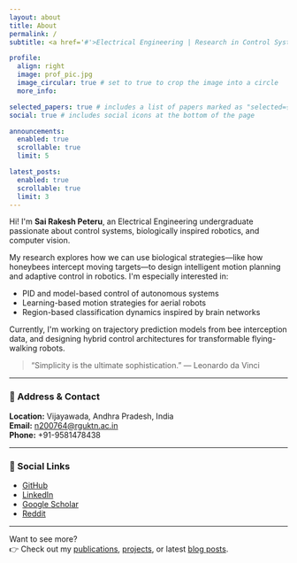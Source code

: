 ```yaml
---
layout: about
title: About
permalink: /
subtitle: <a href='#'>Electrical Engineering | Research in Control Systems & Robotics</a>

profile:
  align: right
  image: prof_pic.jpg
  image_circular: true # set to true to crop the image into a circle
  more_info:

selected_papers: true # includes a list of papers marked as "selected={true}" in your BibTeX
social: true # includes social icons at the bottom of the page

announcements:
  enabled: true
  scrollable: true
  limit: 5

latest_posts:
  enabled: true
  scrollable: true
  limit: 3
---
```


Hi! I'm **Sai Rakesh Peteru**, an Electrical Engineering undergraduate passionate about control systems, biologically inspired robotics, and computer vision.

My research explores how we can use biological strategies—like how honeybees intercept moving targets—to design intelligent motion planning and adaptive control in robotics. I'm especially interested in:
- PID and model-based control of autonomous systems
- Learning-based motion strategies for aerial robots
- Region-based classification dynamics inspired by brain networks

Currently, I'm working on trajectory prediction models from bee interception data, and designing hybrid control architectures for transformable flying-walking robots.

> “Simplicity is the ultimate sophistication.” — Leonardo da Vinci

---

### 📍 Address & Contact

**Location:** Vijayawada, Andhra Pradesh, India  
**Email:** [n200764@rguktn.ac.in](mailto:n200764@rguktn.ac.in)  
**Phone:** +91-9581478438  

---

### 🔗 Social Links

- [GitHub](https://github.com/Rakesh-Peteru)
- [LinkedIn](https://www.linkedin.com/in/venkata-sai-rakesh-peteru-011732257/)
- [Google Scholar](https://scholar.google.com/citations?user=ugipLPIAAAAJ&hl=en)
- [Reddit](https://reddit.com/r/MachineLearning)

---

Want to see more?  
👉 Check out my [publications](/publications), [projects](/projects), or latest [blog posts](/blog).
